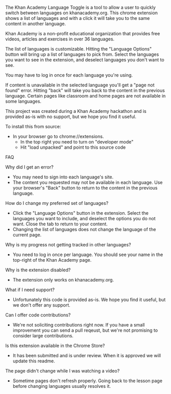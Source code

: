 The Khan Academy Language Toggle is a tool to allow a user to quickly switch between languages on khanacademy.org.  This chrome extension shows a list of languages and with a click it will take you to the same content in another language.

Khan Academy is a non-profit educational organization that provides free videos, articles and exercises in over 36 languages.

The list of languages is customizable.  Hitting the "Language Options" button will bring up a list of languages to pick from.  Select the languages you want to see in the extension, and deselect languages you don't want to see.

You may have to log in once for each language you're using.

If content is unavailable in the selected language you'll get a "page not found" error.  Hitting "back" will take you back to the content in the previous language.  Certain pages like classroom and home pages are not available in some languages.

This project was created during a Khan Academy hackathon and is provided as-is with no support, but we hope you find it useful.


To install this from source:
- In your browser go to chrome://extensions.
  - In the top right you need to turn on "developer mode"
  - Hit "load unpacked" and point to this source code


FAQ

Why did I get an error?
- You may need to sign into each language's site.
- The content you requested may not be available in each language. Use your browser's "Back" button to return to the content in the previous language.

How do I change my preferred set of languages?
- Click the "Language Options" button in the extension. Select the languages you want to include, and deselect the options you do not want. Close the tab to return to your content.
- Changing the list of languages does not change the language of the current page.

Why is my progress not getting tracked in other languages?
- You need to log in once per language.  You should see your name in the top-right of the Khan Academy page.

Why is the extension disabled?
- The extension only works on khanacademy.org.

What if I need support?
- Unfortunately this code is provided as-is.  We hope you find it useful, but we don't offer any support.

Can I offer code contributions?
- We're not soliciting contributions right now.  If you have a small improvement you can send a pull reqeust, but we're not promising to consider large contributions.

Is this extension available in the Chrome Store?
- It has been submitted and is under review.  When it is approved we will update this readme.

The page didn't change while I was watching a video?
- Sometime pages don't refresh properly.  Going back to the lesson page before changing languages usually resolves it.
